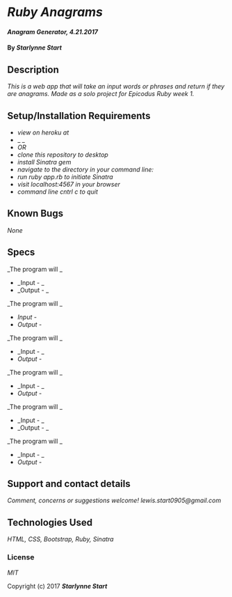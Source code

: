 # _Ruby Anagrams_

#### _Anagram Generator, 4.21.2017_

#### By _**Starlynne Start**_

## Description

_This is a web app that will take an input words or phrases and return if they are anagrams. Made as a solo project for Epicodus Ruby week 1._

## Setup/Installation Requirements

* _view on heroku at_
* _ _
* _OR_
* _clone this repository to desktop_
* _install Sinatra gem_
* _navigate to the directory in your command line:_
* _run ruby app.rb to initiate Sinatra_
* _visit localhost:4567 in your browser_
* _command line cntrl c to quit_
## Known Bugs

_None_

## Specs

 _The program will _
* _Input - _
* _Output - _

_The program will _
* _Input -_
* _Output -_

_The program will _
* _Input - _
* _Output -_

_The program will _
* _Input - _
* _Output -_

_The program will _
* _Input - _
* _Output - _

_The program will _
* _Input - _
* _Output -_

## Support and contact details

_Comment, concerns or suggestions welcome! lewis.start0905@gmail.com_

## Technologies Used

_HTML, CSS, Bootstrap, Ruby, Sinatra_

### License

*MIT*

Copyright (c) 2017 **_Starlynne Start_**
